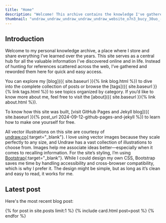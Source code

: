 ```yaml
---
title: "Home"  
description: "Welcome! This archive contains the knowledge I've gathered throughout my life."  
thumbnail: "undraw_undraw_undraw_undraw_undraw_website_o7n3_bucy_30uo_-1-_d6br_0qfo.svg"
---
```


## Introduction

Welcome to my personal knowledge archive, a place where I store and share everything I’ve learned over the years. This site serves as a central hub for all the valuable information I've discovered online and in life. Instead of hunting for references scattered across the web, I’ve gathered and reworded them here for quick and easy access.

You can explore my [blog]({{ site.baseurl }}{% link blog.html %}) to dive into the complete collection of posts or browse the [tags]({{ site.baseurl }}{% link tags.html %}) to see topics organized by category. If you’d like to know more about me, feel free to visit the [about]({{ site.baseurl }}{% link about.html %}).

To know how this site was built, [visit GitHub Pages and Jekyll blog]({{ site.baseurl }}{% post_url 2024-09-12-github-pages-and-jekyll %}) to learn how to make one yourself for free.

All vector illustrations on this site are courtesy of [undraw.co](https://undraw.co/){:target="_blank"}. I love using vector images because they scale perfectly to any size, and Undraw has a vast collection of illustrations to choose from. Images help me associate ideas better—especially when it comes to recalling information. For the site’s styling, I’m using [Bootstrap](https://getbootstrap.com/){:target="_blank"}. While I could design my own CSS, Bootstrap saves me time by handling accessibility and cross-browser compatibility, which is why I prefer it. The design might be simple, but as long as it’s clean and easy to read, it works for me.

<h2 class="mt-5">Latest post</h2>

Here's the most recent blog post:

<div class="row row-cols-1 row-cols-md-3 g-4">
  {% for post in site.posts limit:1 %}
  {% include card.html post=post %}
  {% endfor %}
</div>
